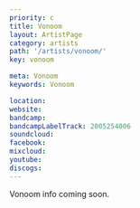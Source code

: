 ```yaml
---
priority: c
title: Vonoom
layout: ArtistPage
category: artists
path: '/artists/vonoom/'
key: vonoom

meta: Vonoom
keywords: Vonoom

location: 
website: 
bandcamp: 
bandcampLabelTrack: 2005254006
soundcloud: 
facebook: 
mixcloud: 
youtube: 
discogs: 
---
```


Vonoom info coming soon.

